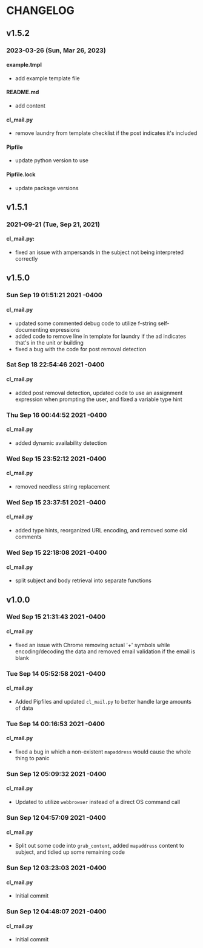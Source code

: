 # CHANGELOG

## v1.5.2

### 2023-03-26 (Sun, Mar 26, 2023)
#### example.tmpl
* add example template file

#### README.md
* add content

#### cl_mail.py
* remove laundry from template checklist if the post indicates it's included

#### Pipfile
* update python version to use

#### Pipfile.lock
* update package versions

## v1.5.1

### 2021-09-21 (Tue, Sep 21, 2021)
#### cl_mail.py:
* fixed an issue with ampersands in the subject not being interpreted correctly

## v1.5.0

### Sun Sep 19 01:51:21 2021 -0400
#### cl_mail.py
* updated some commented debug code to utilize f-string self-documenting expressions
* added code to remove line in template for laundry if the ad indicates that's in the unit or building
* fixed a bug with the code for post removal detection

### Sat Sep 18 22:54:46 2021 -0400
#### cl_mail.py
* added post removal detection, updated code to use an assignment expression when prompting the user, and fixed a variable type hint

### Thu Sep 16 00:44:52 2021 -0400
#### cl_mail.py
* added dynamic availability detection

### Wed Sep 15 23:52:12 2021 -0400
#### cl_mail.py
* removed needless string replacement

### Wed Sep 15 23:37:51 2021 -0400
#### cl_mail.py
* added type hints, reorganized URL encoding, and removed some old comments

### Wed Sep 15 22:18:08 2021 -0400
#### cl_mail.py
* split subject and body retrieval into separate functions

## v1.0.0

### Wed Sep 15 21:31:43 2021 -0400
#### cl_mail.py
* fixed an issue with Chrome removing actual '+' symbols while encoding/decoding the data and removed email validation if the email is blank

### Tue Sep 14 05:52:58 2021 -0400
#### cl_mail.py
* Added Pipfiles and updated `cl_mail.py` to better handle large amounts of data

### Tue Sep 14 00:16:53 2021 -0400
#### cl_mail.py
* fixed a bug in which a non-existent `mapaddress` would cause the whole thing to panic

### Sun Sep 12 05:09:32 2021 -0400
#### cl_mail.py
* Updated to utilize `webbrowser` instead of a direct OS command call

### Sun Sep 12 04:57:09 2021 -0400
#### cl_mail.py
* Split out some code into `grab_content`, added `mapaddress` content to subject, and tidied up some remaining code

### Sun Sep 12 03:23:03 2021 -0400
#### cl_mail.py
* Initial commit

### Sun Sep 12 04:48:07 2021 -0400
#### cl_mail.py
* Initial commit
